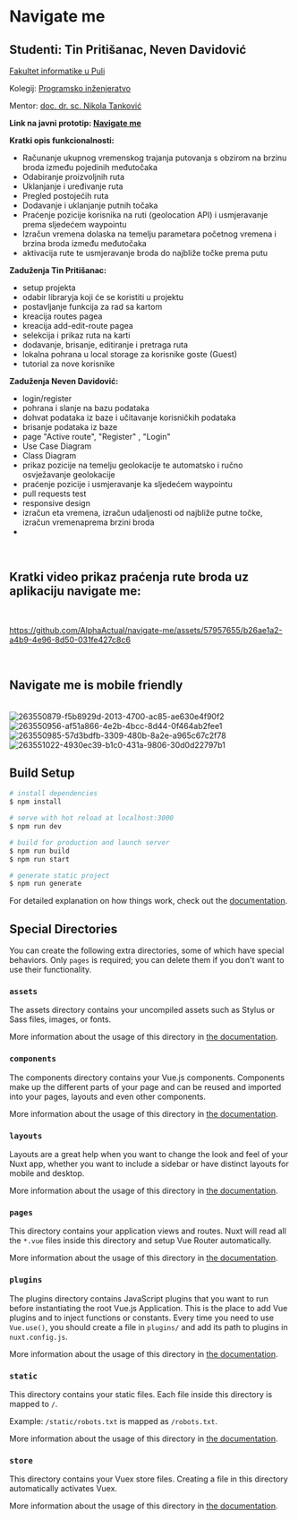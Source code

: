 # Navigate me
## Studenti: Tin Pritišanac, Neven Davidović
  [Fakultet informatike u Puli](https://fipu.unipu.hr/) <br>
  
  Kolegij: [ Programsko inženjeratvo](ntankovic.unipu.hr/pi) <br>
  
  Mentor: [ doc. dr. sc. Nikola Tanković](ntankovic.unipu.hr) <br>
  
<b>Link na javni prototip: [ Navigate me](https://navigate-me.netlify.app/) </b>

<b>Kratki opis funkcionalnosti:</b>
- Računanje ukupnog vremenskog trajanja putovanja s obzirom na brzinu broda između pojedinih međutočaka 
- Odabiranje proizvoljnih ruta 
- Uklanjanje i uređivanje ruta
- Pregled postojećih ruta
- Dodavanje i uklanjanje putnih točaka
- Praćenje pozicije korisnika na ruti (geolocation API) i usmjeravanje prema sljedećem waypointu
- Izračun vremena dolaska na temelju parametara početnog vremena i brzina broda između međutočaka
- aktivacija rute te usmjeravanje broda do najbliže točke prema putu


<b> Zaduženja Tin Pritišanac: </b>
- setup projekta
- odabir libraryja koji će se koristiti u projektu
- postavljanje funkcija za rad sa kartom
- kreacija routes pagea
- kreacija add-edit-route pagea
- selekcija i prikaz ruta na karti
- dodavanje, brisanje, editiranje i pretraga ruta
- lokalna pohrana u local storage za korisnike goste (Guest)
- tutorial za nove korisnike




<b>Zaduženja Neven Davidović: </b>
- login/register
- pohrana i slanje na bazu podataka
- dohvat podataka iz baze i učitavanje korisničkih podataka
- brisanje podataka iz baze
- page "Active route", "Register" , "Login" 
- Use Case Diagram
- Class Diagram
- prikaz pozicije na temelju geolokacije te automatsko i ručno osvježavanje geolokacije
- praćenje pozicije i usmjeravanje ka sljedećem waypointu 
- pull requests test
- responsive design
- izračun eta vremena, izračun udaljenosti od najbliže putne točke, izračun vremenaprema brzini broda
- 
</br>
<h2>Kratki video prikaz praćenja rute broda uz aplikaciju navigate me:</h2></br>



https://github.com/AlphaActual/navigate-me/assets/57957655/b26ae1a2-a4b9-4e96-8d50-031fe427c8c6





</br><h2>Navigate me is mobile friendly</h2></br>
![263550879-f5b8929d-2013-4700-ac85-ae630e4f90f2](https://github.com/AlphaActual/navigate-me/assets/57957655/3f0f6331-59a8-4352-80aa-efac112fffc6)
![263550956-af51a866-4e2b-4bcc-8d44-0f464ab2fee1](https://github.com/AlphaActual/navigate-me/assets/57957655/b86f1a1c-2e32-4e39-bc6a-cf25e1027312)
![263550985-57d3bdfb-3309-480b-8a2e-a965c67c2f78](https://github.com/AlphaActual/navigate-me/assets/57957655/d7a4cfb5-2fc6-4fac-9108-072fc23811b1)
![263551022-4930ec39-b1c0-431a-9806-30d0d22797b1](https://github.com/AlphaActual/navigate-me/assets/57957655/17c08cdd-0083-487a-b76c-92e53f5b3979)



## Build Setup

```bash
# install dependencies
$ npm install

# serve with hot reload at localhost:3000
$ npm run dev

# build for production and launch server
$ npm run build
$ npm run start

# generate static project
$ npm run generate
```

For detailed explanation on how things work, check out the [documentation](https://nuxtjs.org).

## Special Directories

You can create the following extra directories, some of which have special behaviors. Only `pages` is required; you can delete them if you don't want to use their functionality.

### `assets`

The assets directory contains your uncompiled assets such as Stylus or Sass files, images, or fonts.

More information about the usage of this directory in [the documentation](https://nuxtjs.org/docs/2.x/directory-structure/assets).

### `components`

The components directory contains your Vue.js components. Components make up the different parts of your page and can be reused and imported into your pages, layouts and even other components.

More information about the usage of this directory in [the documentation](https://nuxtjs.org/docs/2.x/directory-structure/components).

### `layouts`

Layouts are a great help when you want to change the look and feel of your Nuxt app, whether you want to include a sidebar or have distinct layouts for mobile and desktop.

More information about the usage of this directory in [the documentation](https://nuxtjs.org/docs/2.x/directory-structure/layouts).


### `pages`

This directory contains your application views and routes. Nuxt will read all the `*.vue` files inside this directory and setup Vue Router automatically.

More information about the usage of this directory in [the documentation](https://nuxtjs.org/docs/2.x/get-started/routing).

### `plugins`

The plugins directory contains JavaScript plugins that you want to run before instantiating the root Vue.js Application. This is the place to add Vue plugins and to inject functions or constants. Every time you need to use `Vue.use()`, you should create a file in `plugins/` and add its path to plugins in `nuxt.config.js`.

More information about the usage of this directory in [the documentation](https://nuxtjs.org/docs/2.x/directory-structure/plugins).

### `static`

This directory contains your static files. Each file inside this directory is mapped to `/`.

Example: `/static/robots.txt` is mapped as `/robots.txt`.

More information about the usage of this directory in [the documentation](https://nuxtjs.org/docs/2.x/directory-structure/static).

### `store`

This directory contains your Vuex store files. Creating a file in this directory automatically activates Vuex.

More information about the usage of this directory in [the documentation](https://nuxtjs.org/docs/2.x/directory-structure/store).
